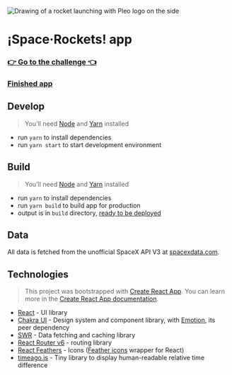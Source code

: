 ![Drawing of a rocket launching with Pleo logo on the side](https://repository-images.githubusercontent.com/255552950/c9991080-ff11-11ea-8706-5d40322f68fe)

# ¡Space·Rockets! app

### [👉 Go to the challenge 👈](./CHALLENGE.md)

### [Finished app](https://frosty-fermat-5dcd03.netlify.app/)

## Develop

> You'll need [Node](https://nodejs.org/en/) and
> [Yarn](https://classic.yarnpkg.com/en/) installed

- run `yarn` to install dependencies
- run `yarn start` to start development environment

## Build

> You'll need [Node](https://nodejs.org/en/) and
> [Yarn](https://classic.yarnpkg.com/en/) installed

- run `yarn` to install dependencies
- run `yarn build` to build app for production
- output is in `build` directory,
  [ready to be deployed](https://create-react-app.dev/docs/deployment/)

## Data

All data is fetched from the unofficial SpaceX API V3 at
[spacexdata.com](https://docs.spacexdata.com/?version=latest).

## Technologies

> This project was bootstrapped with
> [Create React App](https://github.com/facebook/create-react-app). You can
> learn more in the
> [Create React App documentation](https://facebook.github.io/create-react-app/docs/getting-started).

- [React](https://reactjs.org/) - UI library
- [Chakra UI](https://chakra-ui.com/) - Design system and component library,
  with [Emotion](https://emotion.sh), its peer dependency
- [SWR](https://swr.now.sh/) - Data fetching and caching library
- [React Router v6](https://github.com/ReactTraining/react-router/blob/f59ee5488bc343cf3c957b7e0cc395ef5eb572d2/docs/installation/getting-started.md) -
  routing library
- [React Feathers](https://github.com/feathericons/react-feather) - Icons
  ([Feather icons](https://feathericons.com/) wrapper for React)
- [timeago.js](https://timeago.org/) - Tiny library to display human-readable
  relative time difference
